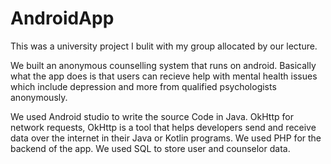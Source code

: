 # AndroidApp
This was a university project I bulit with my group allocated by our lecture.

We built an anonymous counselling system that runs on android. Basically what the app does is that users can 
recieve help with mental health issues which include depression and more from qualified psychologists anonymously.

We used Android studio to write the source Code in Java. OkHttp for network requests, OkHttp is a tool 
that helps developers send and receive data over the internet in their Java or Kotlin programs.
We used PHP for the backend of the app. We used SQL to store user and counselor data.
